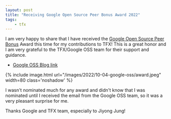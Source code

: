 ```yaml
---
layout: post
title: "Receiving Google Open Source Peer Bonus Award 2022"
tags:
    - tfx
---
```


I am very happy to share that I have received the [Google Open Source Peer Bonus](https://opensource.google/documentation/reference/growing/peer-bonus) Award this time for my contributions to TFX!
This is a great honor and I am very grateful to the TFX/Google OSS team for their support and guidance.

* [Google OSS Blog link](https://opensource.googleblog.com/2022/09/announcing-the-second-group-of-open-source-peer-bonus-winners-in-2022.html)

{% include image.html url="/images/2022/10-04-google-oss/award.jpeg" width=80 class='noshadow' %}

I wasn't nominated much for any award and didn't know that I was nominated until I received the email from the Google OSS team, so it was a very pleasant surprise for me.

Thanks Google and TFX team, especially to Jiyong Jung!
